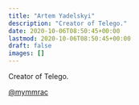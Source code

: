 ```yaml
---
title: "Artem Yadelskyi"
description: "Creator of Telego."
date: 2020-10-06T08:50:45+00:00
lastmod: 2020-10-06T08:50:45+00:00
draft: false
images: []
---
```


Creator of Telego.

[@mymmrac](https://github.com/mymmrac)
